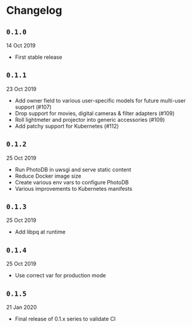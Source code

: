# Changelog

## `0.1.0`

14 Oct 2019

* First stable release

## `0.1.1`

23 Oct 2019

* Add owner field to various user-specific models for future multi-user support (#107)
* Drop support for movies, digital cameras & filter adapters (#109)
* Roll lightmeter and projector into generic accessories (#109)
* Add patchy support for Kubernetes (#112)

## `0.1.2`

25 Oct 2019

* Run PhotoDB in uwsgi and serve static content
* Reduce Docker image size
* Create various env vars to configure PhotoDB
* Various improvements to Kubernetes manifests

## `0.1.3`

25 Oct 2019

* Add libpq at runtime

## `0.1.4`

25 Oct 2019

* Use correct var for production mode

## `0.1.5`

21 Jan 2020

* Final release of 0.1.x series to validate CI
